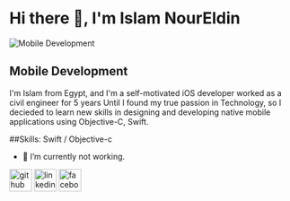 # Hi there 👋, I'm Islam NourEldin

![Mobile Development](https://res.cloudinary.com/practicaldev/image/fetch/s--VYCjowh5--/c_imagga_scale,f_auto,fl_progressive,h_420,q_auto,w_1000/https://dev-to-uploads.s3.amazonaws.com/i/x5f9k3lkw7qv5feobv50.png)
## Mobile Development
I'm Islam from Egypt, and I'm a self-motivated iOS developer worked as a civil engineer for 5 years Until I found my true passion in Technology, so I decieded to learn new skills in designing and developing native mobile applications using Objective-C, Swift.

##Skills: Swift / Objective-c

- 🔭 I’m currently not working. 


[<img src='https://cdn.jsdelivr.net/npm/simple-icons@3.0.1/icons/github.svg' alt='github' height='40'>](https://github.com/IslamNour93)  [<img src='https://cdn.jsdelivr.net/npm/simple-icons@3.0.1/icons/linkedin.svg' alt='linkedin' height='40'>](https://www.linkedin.com/in/islam-nour-eldin-60601b153/)  [<img src='https://cdn.jsdelivr.net/npm/simple-icons@3.0.1/icons/facebook.svg' alt='facebook' height='40'>](https://www.facebook.com/Eng.Islam.Nour)  
